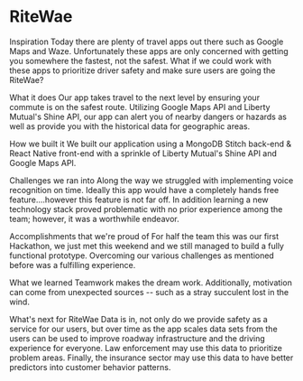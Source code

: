 # RiteWae
Inspiration
Today there are plenty of travel apps out there such as Google Maps and Waze. Unfortunately these apps are only concerned with getting you somewhere the fastest, not the safest. What if we could work with these apps to prioritize driver safety and make sure users are going the RiteWae?

What it does
Our app takes travel to the next level by ensuring your commute is on the safest route. Utilizing Google Maps API and Liberty Mutual's Shine API, our app can alert you of nearby dangers or hazards as well as provide you with the historical data for geographic areas.

How we built it
We built our application using a MongoDB Stitch back-end & React Native front-end with a sprinkle of Liberty Mutual's Shine API and Google Maps API.

Challenges we ran into
Along the way we struggled with implementing voice recognition on time. Ideally this app would have a completely hands free feature....however this feature is not far off. In addition learning a new technology stack proved problematic with no prior experience among the team; however, it was a worthwhile endeavor.

Accomplishments that we're proud of
For half the team this was our first Hackathon, we just met this weekend and we still managed to build a fully functional prototype. Overcoming our various challenges as mentioned before was a fulfilling experience.

What we learned
Teamwork makes the dream work. Additionally, motivation can come from unexpected sources -- such as a stray succulent lost in the wind.

What's next for RiteWae
Data is in, not only do we provide safety as a service for our users, but over time as the app scales data sets from the users can be used to improve roadway infrastructure and the driving experience for everyone. Law enforcement may use this data to prioritize problem areas. Finally, the insurance sector may use this data to have better predictors into customer behavior patterns.
